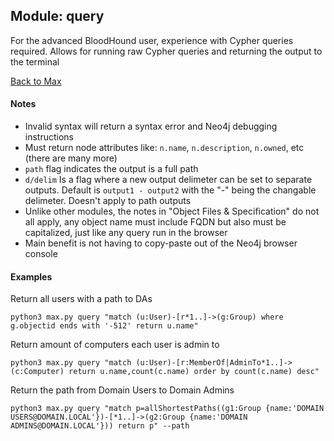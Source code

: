 ## Module: query

For the advanced BloodHound user, experience with Cypher queries required. Allows for running raw Cypher queries and returning the output to the terminal

[Back to Max](https://github.com/knavesec/Max)


#### Notes

* Invalid syntax will return a syntax error and Neo4j debugging instructions  
* Must return node attributes like: `n.name`, `n.description`, `n.owned`, etc (there are many more)
* `path` flag indicates the output is a full path
* `d/delim` Is a flag where a new output delimeter can be set to separate outputs. Default is `output1 - output2` with the "-" being the changable delimeter. Doesn't apply to path outputs
* Unlike other modules, the notes in "Object Files & Specification" do not all apply, any object name must include FQDN but also must be capitalized, just like any query run in the browser
* Main benefit is not having to copy-paste out of the Neo4j browser console


#### Examples

Return all users with a path to DAs
```
python3 max.py query "match (u:User)-[r*1..]->(g:Group) where g.objectid ends with '-512' return u.name"
```

Return amount of computers each user is admin to
```
python3 max.py query "match (u:User)-[r:MemberOf|AdminTo*1..]->(c:Computer) return u.name,count(c.name) order by count(c.name) desc"
```

Return the path from Domain Users to Domain Admins
```
python3 max.py query "match p=allShortestPaths((g1:Group {name:'DOMAIN USERS@DOMAIN.LOCAL'})-[*1..]->(g2:Group {name:'DOMAIN ADMINS@DOMAIN.LOCAL'})) return p" --path
```
